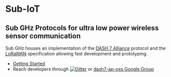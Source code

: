 # Sub-IoT

## Sub GHz Protocols for ultra low power wireless sensor communication

Sub GHz houses an implementation of the [DASH 7 Alliance](http://www.dash7-alliance.org) protocol and the [LoRaWAN](https://lora-alliance.org/about) specification allowing fast development and prototyping.

- [Getting Started](https://sub-iot.github.io/Sub-IoT-Stack/docs/home)
- Reach developers through [![Gitter](https://badges.gitter.im/Sub-IoT/community.svg)](https://gitter.im/Sub-IoT/community?utm_source=badge&utm_medium=badge&utm_campaign=pr-badge) or [dash7-ap-oss Google Group](https://groups.google.com/forum/#!forum/dash7-ap-oss)

